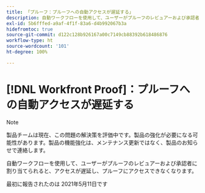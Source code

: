 ```yaml
---
title: 「プルーフ：プルーフへの自動アクセスが遅延する」
description: 自動ワークフローを使用して、ユーザーがプルーフのレビュアーおよび承認者に割り当てられると、アクセスが遅延し、プルーフにアクセスできなくなります。
exl-id: 5b6fffed-a9af-4f1f-83a6-d4b992067b3a
hidefromtoc: true
source-git-commit: d122c128b926167a00c7149cb88392b618486876
workflow-type: ht
source-wordcount: '101'
ht-degree: 100%

---
```


# [!DNL Workfront Proof]：プルーフへの自動アクセスが遅延する

>[!NOTE]
>
>製品チームは現在、この問題の解決策を評価中です。製品の強化が必要になる可能性があります。製品の機能強化は、メンテナンス更新ではなく、製品のお知らせで連絡します。

自動ワークフローを使用して、ユーザーがプルーフのレビュアーおよび承認者に割り当てられると、アクセスが遅延し、プルーフにアクセスできなくなります。

最初に報告されたのは 2021年5月11日です
